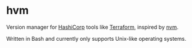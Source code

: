 # hvm

Version manager for [HashiCorp](https://www.hashicorp.com/) tools like [Terraform](https://www.terraform.io/), inspired by [nvm](https://github.com/nvm-sh/nvm).

Written in Bash and currently only supports Unix-like operating systems.
